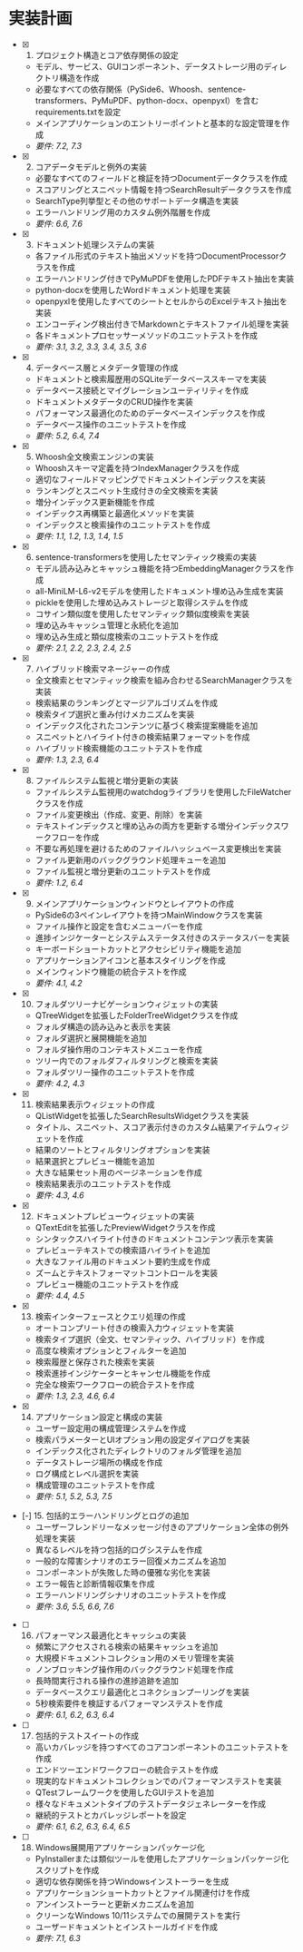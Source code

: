 # 実装計画

- [x] 1. プロジェクト構造とコア依存関係の設定









  - モデル、サービス、GUIコンポーネント、データストレージ用のディレクトリ構造を作成
  - 必要なすべての依存関係（PySide6、Whoosh、sentence-transformers、PyMuPDF、python-docx、openpyxl）を含むrequirements.txtを設定
  - メインアプリケーションのエントリーポイントと基本的な設定管理を作成
  - _要件: 7.2, 7.3_

- [x] 2. コアデータモデルと例外の実装







  - 必要なすべてのフィールドと検証を持つDocumentデータクラスを作成
  - スコアリングとスニペット情報を持つSearchResultデータクラスを作成
  - SearchType列挙型とその他のサポートデータ構造を実装
  - エラーハンドリング用のカスタム例外階層を作成
  - _要件: 6.6, 7.6_

- [x] 3. ドキュメント処理システムの実装




  - 各ファイル形式のテキスト抽出メソッドを持つDocumentProcessorクラスを作成
  - エラーハンドリング付きでPyMuPDFを使用したPDFテキスト抽出を実装
  - python-docxを使用したWordドキュメント処理を実装
  - openpyxlを使用したすべてのシートとセルからのExcelテキスト抽出を実装
  - エンコーディング検出付きでMarkdownとテキストファイル処理を実装
  - 各ドキュメントプロセッサーメソッドのユニットテストを作成
  - _要件: 3.1, 3.2, 3.3, 3.4, 3.5, 3.6_

- [x] 4. データベース層とメタデータ管理の作成




  - ドキュメントと検索履歴用のSQLiteデータベーススキーマを実装
  - データベース接続とマイグレーションユーティリティを作成
  - ドキュメントメタデータのCRUD操作を実装
  - パフォーマンス最適化のためのデータベースインデックスを作成
  - データベース操作のユニットテストを作成
  - _要件: 5.2, 6.4, 7.4_

- [x] 5. Whoosh全文検索エンジンの実装




  - Whooshスキーマ定義を持つIndexManagerクラスを作成
  - 適切なフィールドマッピングでドキュメントインデックスを実装
  - ランキングとスニペット生成付きの全文検索を実装
  - 増分インデックス更新機能を作成
  - インデックス再構築と最適化メソッドを実装
  - インデックスと検索操作のユニットテストを作成
  - _要件: 1.1, 1.2, 1.3, 1.4, 1.5_

- [x] 6. sentence-transformersを使用したセマンティック検索の実装




  - モデル読み込みとキャッシュ機能を持つEmbeddingManagerクラスを作成
  - all-MiniLM-L6-v2モデルを使用したドキュメント埋め込み生成を実装
  - pickleを使用した埋め込みストレージと取得システムを作成
  - コサイン類似度を使用したセマンティック類似度検索を実装
  - 埋め込みキャッシュ管理と永続化を追加
  - 埋め込み生成と類似度検索のユニットテストを作成
  - _要件: 2.1, 2.2, 2.3, 2.4, 2.5_

- [x] 7. ハイブリッド検索マネージャーの作成




  - 全文検索とセマンティック検索を組み合わせるSearchManagerクラスを実装
  - 検索結果のランキングとマージアルゴリズムを作成
  - 検索タイプ選択と重み付けメカニズムを実装
  - インデックス化されたコンテンツに基づく検索提案機能を追加
  - スニペットとハイライト付きの検索結果フォーマットを作成
  - ハイブリッド検索機能のユニットテストを作成
  - _要件: 1.3, 2.3, 6.4_

- [x] 8. ファイルシステム監視と増分更新の実装




  - ファイルシステム監視用のwatchdogライブラリを使用したFileWatcherクラスを作成
  - ファイル変更検出（作成、変更、削除）を実装
  - テキストインデックスと埋め込みの両方を更新する増分インデックスワークフローを作成
  - 不要な再処理を避けるためのファイルハッシュベース変更検出を実装
  - ファイル更新用のバックグラウンド処理キューを追加
  - ファイル監視と増分更新のユニットテストを作成
  - _要件: 1.2, 6.4_

- [x] 9. メインアプリケーションウィンドウとレイアウトの作成




  - PySide6の3ペインレイアウトを持つMainWindowクラスを実装
  - ファイル操作と設定を含むメニューバーを作成
  - 進捗インジケーターとシステムステータス付きのステータスバーを実装
  - キーボードショートカットとアクセシビリティ機能を追加
  - アプリケーションアイコンと基本スタイリングを作成
  - メインウィンドウ機能の統合テストを作成
  - _要件: 4.1, 4.2_

- [x] 10. フォルダツリーナビゲーションウィジェットの実装




  - QTreeWidgetを拡張したFolderTreeWidgetクラスを作成
  - フォルダ構造の読み込みと表示を実装
  - フォルダ選択と展開機能を追加
  - フォルダ操作用のコンテキストメニューを作成
  - ツリー内でのフォルダフィルタリングと検索を実装
  - フォルダツリー操作のユニットテストを作成
  - _要件: 4.2, 4.3_

- [x] 11. 検索結果表示ウィジェットの作成




  - QListWidgetを拡張したSearchResultsWidgetクラスを実装
  - タイトル、スニペット、スコア表示付きのカスタム結果アイテムウィジェットを作成
  - 結果のソートとフィルタリングオプションを実装
  - 結果選択とプレビュー機能を追加
  - 大きな結果セット用のページネーションを作成
  - 検索結果表示のユニットテストを作成
  - _要件: 4.3, 4.6_

- [x] 12. ドキュメントプレビューウィジェットの実装





  - QTextEditを拡張したPreviewWidgetクラスを作成
  - シンタックスハイライト付きのドキュメントコンテンツ表示を実装
  - プレビューテキストでの検索語ハイライトを追加
  - 大きなファイル用のドキュメント要約生成を作成
  - ズームとテキストフォーマットコントロールを実装
  - プレビュー機能のユニットテストを作成
  - _要件: 4.4, 4.5_

- [x] 13. 検索インターフェースとクエリ処理の作成
  - オートコンプリート付きの検索入力ウィジェットを実装
  - 検索タイプ選択（全文、セマンティック、ハイブリッド）を作成
  - 高度な検索オプションとフィルターを追加
  - 検索履歴と保存された検索を実装
  - 検索進捗インジケーターとキャンセル機能を作成
  - 完全な検索ワークフローの統合テストを作成
  - _要件: 1.3, 2.3, 4.6, 6.4_

- [x] 14. アプリケーション設定と構成の実装
  - ユーザー設定用の構成管理システムを作成
  - 検索パラメーターとUIオプション用の設定ダイアログを実装
  - インデックス化されたディレクトリのフォルダ管理を追加
  - データストレージ場所の構成を作成
  - ログ構成とレベル選択を実装
  - 構成管理のユニットテストを作成
  - _要件: 5.1, 5.2, 5.3, 7.5_

- [-] 15. 包括的エラーハンドリングとログの追加
  - ユーザーフレンドリーなメッセージ付きのアプリケーション全体の例外処理を実装
  - 異なるレベルを持つ包括的ログシステムを作成
  - 一般的な障害シナリオのエラー回復メカニズムを追加
  - コンポーネントが失敗した時の優雅な劣化を実装
  - エラー報告と診断情報収集を作成
  - エラーハンドリングシナリオのユニットテストを作成
  - _要件: 3.6, 5.5, 6.6, 7.6_

- [ ] 16. パフォーマンス最適化とキャッシュの実装
  - 頻繁にアクセスされる検索の結果キャッシュを追加
  - 大規模ドキュメントコレクション用のメモリ管理を実装
  - ノンブロッキング操作用のバックグラウンド処理を作成
  - 長時間実行される操作の進捗追跡を追加
  - データベースクエリ最適化とコネクションプーリングを実装
  - 5秒検索要件を検証するパフォーマンステストを作成
  - _要件: 6.1, 6.2, 6.3, 6.4_

- [ ] 17. 包括的テストスイートの作成
  - 高いカバレッジを持つすべてのコアコンポーネントのユニットテストを作成
  - エンドツーエンドワークフローの統合テストを作成
  - 現実的なドキュメントコレクションでのパフォーマンステストを実装
  - QTestフレームワークを使用したGUIテストを追加
  - 様々なドキュメントタイプのテストデータジェネレーターを作成
  - 継続的テストとカバレッジレポートを設定
  - _要件: 6.1, 6.2, 6.3, 6.4, 6.5_

- [ ] 18. Windows展開用アプリケーションパッケージ化
  - PyInstallerまたは類似ツールを使用したアプリケーションパッケージ化スクリプトを作成
  - 適切な依存関係を持つWindowsインストーラーを生成
  - アプリケーションショートカットとファイル関連付けを作成
  - アンインストーラーと更新メカニズムを追加
  - クリーンなWindows 10/11システムでの展開テストを実行
  - ユーザードキュメントとインストールガイドを作成
  - _要件: 7.1, 6.3_